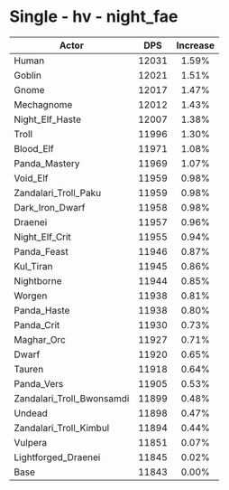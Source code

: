 # Single - hv - night_fae
| Actor | DPS | Increase |
|---|:---:|:---:|
|Human|12031|1.59%|
|Goblin|12021|1.51%|
|Gnome|12017|1.47%|
|Mechagnome|12012|1.43%|
|Night_Elf_Haste|12007|1.38%|
|Troll|11996|1.30%|
|Blood_Elf|11971|1.08%|
|Panda_Mastery|11969|1.07%|
|Void_Elf|11959|0.98%|
|Zandalari_Troll_Paku|11959|0.98%|
|Dark_Iron_Dwarf|11958|0.98%|
|Draenei|11957|0.96%|
|Night_Elf_Crit|11955|0.94%|
|Panda_Feast|11946|0.87%|
|Kul_Tiran|11945|0.86%|
|Nightborne|11944|0.85%|
|Worgen|11938|0.81%|
|Panda_Haste|11938|0.80%|
|Panda_Crit|11930|0.73%|
|Maghar_Orc|11927|0.71%|
|Dwarf|11920|0.65%|
|Tauren|11918|0.64%|
|Panda_Vers|11905|0.53%|
|Zandalari_Troll_Bwonsamdi|11899|0.48%|
|Undead|11898|0.47%|
|Zandalari_Troll_Kimbul|11894|0.44%|
|Vulpera|11851|0.07%|
|Lightforged_Draenei|11845|0.02%|
|Base|11843|0.00%|
